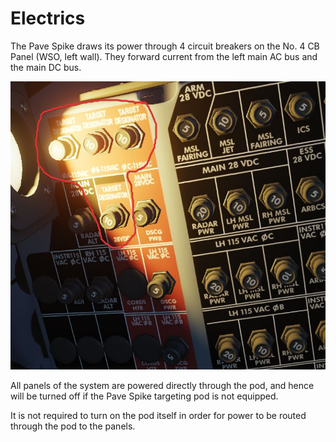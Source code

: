 # Electrics

The Pave Spike draws its power through 4 circuit breakers on the No. 4 CB Panel
(WSO, left wall). They forward current from the left main AC bus and the main DC
bus.

![pave_spike_cbs](../../../img/pave_spike_cbs.jpg)

All panels of the system are powered directly through the pod, and hence will be
turned off if the Pave Spike targeting pod is not equipped.

It is not required to turn on the pod itself in order for power to be routed
through the pod to the panels.
